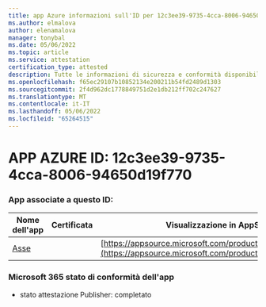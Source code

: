 ```yaml
---
title: app Azure informazioni sull'ID per 12c3ee39-9735-4cca-8006-94650d19f770
ms.author: elmalova
author: elenamalova
manager: tonybal
ms.date: 05/06/2022
ms.topic: article
ms.service: attestation
certification_type: attested
description: Tutte le informazioni di sicurezza e conformità disponibili per 12c3ee39-9735-4cca-8006-94650d19f770.
ms.openlocfilehash: f65ec29107b10852134e200211b54fd2489d1303
ms.sourcegitcommit: 2f4d962dc1778849751d2e1db212ff702c247627
ms.translationtype: MT
ms.contentlocale: it-IT
ms.lasthandoff: 05/06/2022
ms.locfileid: "65264515"
---
```

# <a name="azure-app-id-12c3ee39-9735-4cca-8006-94650d19f770"></a>APP AZURE ID: 12c3ee39-9735-4cca-8006-94650d19f770


### <a name="apps-associated-with-this-id"></a>App associate a questo ID:
| **Nome dell'app** | **Certificata** | **Visualizzazione in AppSource** |
|--------------|---------------|-----------------------|
| [Asse](../forward/WA200003932.md) |  | [https://appsource.microsoft.com/product/office/WA200003932](https://appsource.microsoft.com/product/office/WA200003932) |

### <a name="microsoft-365-app-compliance-status"></a>Microsoft 365 stato di conformità dell'app
- stato attestazione Publisher: completato
